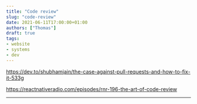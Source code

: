 ```yaml
---
title: "Code review"
slug: "code-review"
date: 2021-06-11T17:00:00+01:00
authors: ["Thomas"]
draft: true
tags:
- website
- systems
- dev
---
```


https://dev.to/shubhamjain/the-case-against-pull-requests-and-how-to-fix-it-533g

https://reactnativeradio.com/episodes/rnr-196-the-art-of-code-review


---